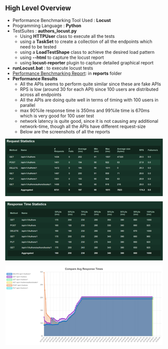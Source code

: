 
High Level Overview
---

* Performance Benchmarking Tool Used : **Locust**
* Programming Language : **Python**
* TestSuites : **authors_locust.py**
  * Using **HTTPUser** class to execute all the tests
  * using a **TaskSet** to create a collection of all the endpoints which need to be tested
  * using a **LoadTestShape** class to achieve the desired load pattern
  * using **--html** to capture the locust report
  * using **locust-reporter** plugin to capture detailed graphical report
* **runLocust.bat** : to execute locust tests
* [Performance Benchmarking Report](https://github.com/dchourasia/Automation-Performance/tree/main/Performance_Benchmarking/reports): in **reports** folder
* **Performance Results**
  * All the APIs seems to perform quite similar since these are fake APIs
  * RPS is low (around 30 for each API) since 100 users are distributed across all endpoints
  * All the APIs are doing quite well in terms of timing with 100 users in parallel
  * max 90%ile response time is 350ms and 99%ile time is 670ms which is very good for 100 user test
  * network latency is quite good, since it is not causing any additional network-time, though all the APIs have different request-size
  * Below are the screenshots of all the reports

![Request-Statistics.png](reports/images/Request-Statistics.png)

![Response-Time-Statistics.png](reports/images/Response-Time-Statistics.png)

![Response-Time-Comparison.png](reports/images/Response-Time-Comparison.png)


